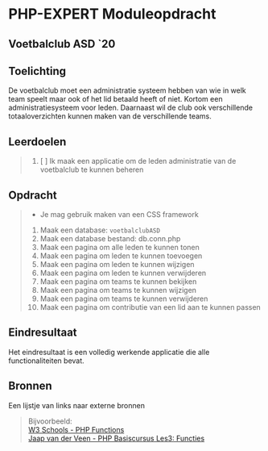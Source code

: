 # PHP-EXPERT Moduleopdracht

## Voetbalclub ASD `20

## Toelichting

De voetbalclub moet een administratie systeem hebben van wie in welk team speelt maar ook of het lid betaald heeft of niet. Kortom een administratiesysteem voor leden. Daarnaast wil de club ook verschillende totaaloverzichten kunnen maken van de verschillende teams.

## Leerdoelen

> 1. [ ] Ik maak een applicatie om de leden administratie van de voetbalclub te kunnen beheren

## Opdracht

> - Je mag gebruik maken van een CSS framework
>
> 1. Maak een database: `voetbalclubASD`
> 2. Maak een database bestand: db.conn.php
> 3. Maak een pagina om alle leden te kunnen tonen
> 4. Maak een pagina om leden te kunnen toevoegen
> 5. Maak een pagina om leden te kunnen wijzigen
> 6. Maak een pagina om leden te kunnen verwijderen
> 7. Maak een pagina om teams te kunnen bekijken
> 8. Maak een pagina om teams te kunnen wijzigen
> 9. Maak een pagina om teams te kunnen verwijderen
> 10. Maak een pagina om contributie van een lid aan te kunnen passen

## Eindresultaat

Het eindresultaat is een volledig werkende applicatie die alle functionaliteiten bevat.

## Bronnen

Een lijstje van links naar externe bronnen

> Bijvoorbeeld:  
> [W3 Schools - PHP Functions](https://www.w3schools.com/php/php_functions.asp)  
> [Jaap van der Veen - PHP Basiscursus Les3: Functies](https://phpbasis.jaapvdveen.nl/basiscursus-php/les-3-inleiding-functies/)
